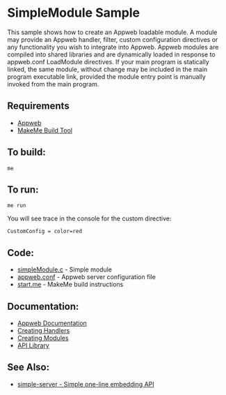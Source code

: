 SimpleModule Sample
===

This sample shows how to create an Appweb loadable module.  A module may provide an Appweb handler, filter, 
custom configuration directives or any functionality you wish to integrate into Appweb. Appweb modules are 
compiled into shared libraries and are dynamically loaded in response to appweb.conf LoadModule directives. 
If your main program is statically linked, the same module, without change may be included in the main
program executable link, provided the module entry point is manually invoked from the main program.

Requirements
---
* [Appweb](https://embedthis.com/appweb/download.html)
* [MakeMe Build Tool](https://embedthis.com/makeme/download.html)

To build:
---
    me

To run:
---
    me run

You will see trace in the console for the custom directive:

    CustomConfig = color=red

Code:
---
* [simpleModule.c](simpleModule.c) - Simple module
* [appweb.conf](appweb.conf) - Appweb server configuration file
* [start.me](start.me) - MakeMe build instructions

Documentation:
---
* [Appweb Documentation](https://embedthis.com/appweb/doc/index.html)
* [Creating Handlers](https://embedthis.com/appweb/doc/programmers/handlers.html)
* [Creating Modules](https://embedthis.com/appweb/doc/programmers/modules.html)
* [API Library](https://embedthis.com/appweb/doc/api/native.html)

See Also:
---
* [simple-server - Simple one-line embedding API](../simple-server/README.md)
